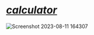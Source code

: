 # [***calculator***](https://github.com/yasinnorozzadeh/python-course2/blob/main/assignment%2019/practice/calculator.py)
![Screenshot 2023-08-11 164307](https://github.com/yasinnorozzadeh/python-course2/assets/88095232/0889bd98-4901-4188-a2f8-019cd08fd5e0)
